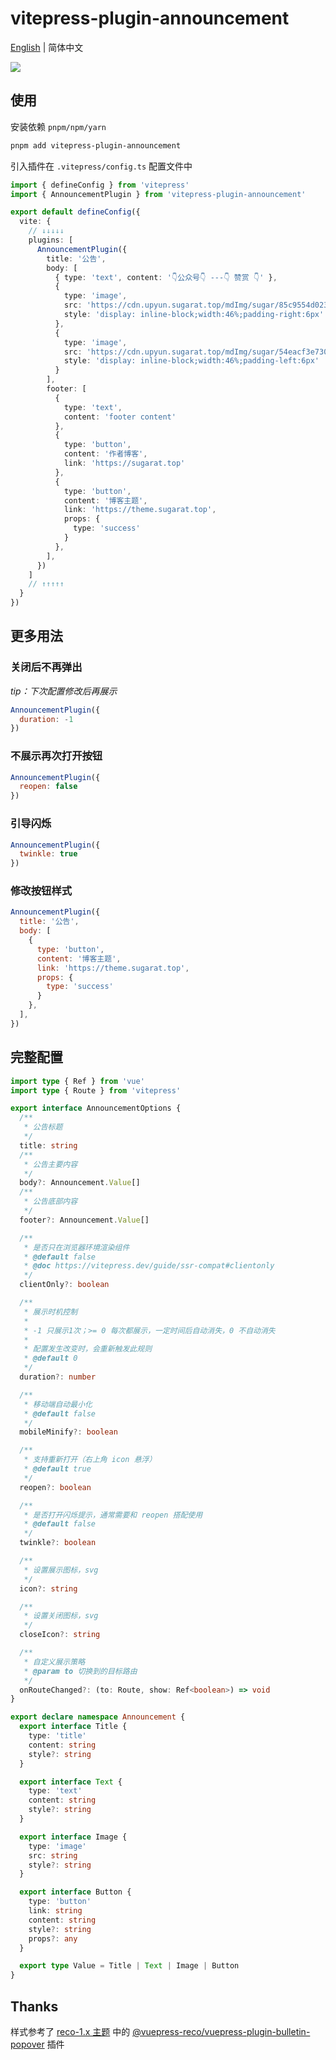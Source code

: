 # vitepress-plugin-announcement

[English](https://github.com/ATQQ/sugar-blog/blob/master/packages/vitepress-plugin-announcement/README-en.md) | 简体中文

![](https://cdn.upyun.sugarat.top/mdImg/sugar/7af94a65e3b4dd05e61e3411daba7fdd)

## 使用
安装依赖 `pnpm/npm/yarn`
```sh
pnpm add vitepress-plugin-announcement
```

引入插件在 `.vitepress/config.ts` 配置文件中

```ts
import { defineConfig } from 'vitepress'
import { AnnouncementPlugin } from 'vitepress-plugin-announcement'

export default defineConfig({
  vite: {
    // ↓↓↓↓↓
    plugins: [
      AnnouncementPlugin({
        title: '公告',
        body: [
          { type: 'text', content: '👇公众号👇 ---👇 赞赏 👇' },
          {
            type: 'image',
            src: 'https://cdn.upyun.sugarat.top/mdImg/sugar/85c9554d023be2fcc5aab94effeef033',
            style: 'display: inline-block;width:46%;padding-right:6px'
          },
          {
            type: 'image',
            src: 'https://cdn.upyun.sugarat.top/mdImg/sugar/54eacf3e730af9c1e3542a4800a422ea',
            style: 'display: inline-block;width:46%;padding-left:6px'
          }
        ],
        footer: [
          {
            type: 'text',
            content: 'footer content'
          },
          {
            type: 'button',
            content: '作者博客',
            link: 'https://sugarat.top'
          },
          {
            type: 'button',
            content: '博客主题',
            link: 'https://theme.sugarat.top',
            props: {
              type: 'success'
            }
          },
        ],
      })
    ]
    // ↑↑↑↑↑
  }
})
```

## 更多用法
### 关闭后不再弹出
*tip：下次配置修改后再展示*
```js
AnnouncementPlugin({
  duration: -1
})
```

### 不展示再次打开按钮
```js
AnnouncementPlugin({
  reopen: false
})
```

### 引导闪烁

```js
AnnouncementPlugin({
  twinkle: true
})
```

### 修改按钮样式
```js
AnnouncementPlugin({
  title: '公告',
  body: [
    {
      type: 'button',
      content: '博客主题',
      link: 'https://theme.sugarat.top',
      props: {
        type: 'success'
      }
    },
  ],
})
```

## 完整配置
```ts
import type { Ref } from 'vue'
import type { Route } from 'vitepress'

export interface AnnouncementOptions {
  /**
   * 公告标题
   */
  title: string
  /**
   * 公告主要内容
   */
  body?: Announcement.Value[]
  /**
   * 公告底部内容
   */
  footer?: Announcement.Value[]

  /**
   * 是否只在浏览器环境渲染组件
   * @default false
   * @doc https://vitepress.dev/guide/ssr-compat#clientonly
   */
  clientOnly?: boolean

  /**
   * 展示时机控制
   *
   * -1 只展示1次；>= 0 每次都展示，一定时间后自动消失，0 不自动消失
   *
   * 配置发生改变时，会重新触发此规则
   * @default 0
   */
  duration?: number

  /**
   * 移动端自动最小化
   * @default false
   */
  mobileMinify?: boolean

  /**
   * 支持重新打开（右上角 icon 悬浮）
   * @default true
   */
  reopen?: boolean

  /**
   * 是否打开闪烁提示，通常需要和 reopen 搭配使用
   * @default false
   */
  twinkle?: boolean

  /**
   * 设置展示图标，svg
   */
  icon?: string

  /**
   * 设置关闭图标，svg
   */
  closeIcon?: string

  /**
   * 自定义展示策略
   * @param to 切换到的目标路由
   */
  onRouteChanged?: (to: Route, show: Ref<boolean>) => void
}

export declare namespace Announcement {
  export interface Title {
    type: 'title'
    content: string
    style?: string
  }

  export interface Text {
    type: 'text'
    content: string
    style?: string
  }

  export interface Image {
    type: 'image'
    src: string
    style?: string
  }

  export interface Button {
    type: 'button'
    link: string
    content: string
    style?: string
    props?: any
  }

  export type Value = Title | Text | Image | Button
}
```

## Thanks
样式参考了 [reco-1.x 主题](https://github.com/vuepress-reco/vuepress-theme-reco-1.x) 中的 [@vuepress-reco/vuepress-plugin-bulletin-popover](https://github.com/vuepress-reco/vuepress-theme-reco-1.x/tree/master/packages/%40vuepress-reco/vuepress-plugin-bulletin-popover) 插件